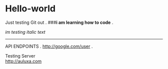 # Hello-world
Just testing Git out . 
###**i am learning how to code** . 

*im testing italic text* 

---

API ENDPOINTS . 
http://google.com/user . 

Testing Server  
http://auluxa.com


